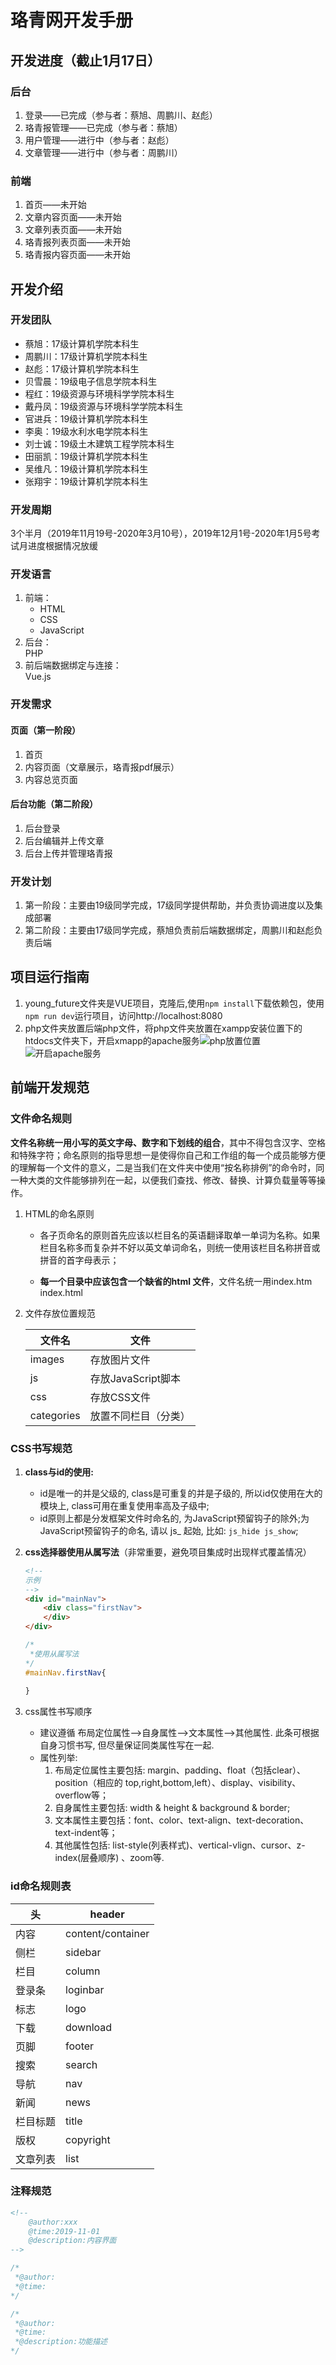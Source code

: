 # 珞青网开发手册

## 开发进度（截止1月17日）

### 后台

1. 登录——已完成（参与者：蔡旭、周鹏川、赵彪）
2. 珞青报管理——已完成（参与者：蔡旭）
3. 用户管理——进行中（参与者：赵彪）
4. 文章管理——进行中（参与者：周鹏川）

### 前端

1. 首页——未开始
2. 文章内容页面——未开始
3. 文章列表页面——未开始
4. 珞青报列表页面——未开始
5. 珞青报内容页面——未开始

## 开发介绍

### 开发团队

+ 蔡旭：17级计算机学院本科生
+ 周鹏川：17级计算机学院本科生
+ 赵彪：17级计算机学院本科生
+ 贝雪晨：19级电子信息学院本科生
+ 程红：19级资源与环境科学学院本科生
+ 戴丹凤：19级资源与环境科学学院本科生
+ 官进兵：19级计算机学院本科生
+ 李奥：19级水利水电学院本科生
+ 刘士诚：19级土木建筑工程学院本科生
+ 田丽凯：19级计算机学院本科生
+ 吴维凡：19级计算机学院本科生
+ 张翔宇：19级计算机学院本科生

### 开发周期

3个半月（2019年11月19号-2020年3月10号），2019年12月1号-2020年1月5号考试月进度根据情况放缓

### 开发语言

1. 前端：
   + HTML
   + CSS
   + JavaScript
2. 后台：<br/>PHP
3. 前后端数据绑定与连接：<br/>Vue.js

### 开发需求

#### 页面（第一阶段）

1. 首页
2. 内容页面（文章展示，珞青报pdf展示）
3. 内容总览页面

#### 后台功能（第二阶段）

1. 后台登录
2. 后台编辑并上传文章
3. 后台上传并管理珞青报

### 开发计划

1. 第一阶段：主要由19级同学完成，17级同学提供帮助，并负责协调进度以及集成部署
2. 第二阶段：主要由17级同学完成，蔡旭负责前后端数据绑定，周鹏川和赵彪负责后端

## 项目运行指南

1. young_future文件夹是VUE项目，克隆后,使用`npm install`下载依赖包，使用`npm run dev`运行项目，访问http://localhost:8080
2. php文件夹放置后端php文件，将php文件夹放置在xampp安装位置下的htdocs文件夹下，开启xmapp的apache服务![php放置位置](/screenshot/2.png)![开启apache服务](/screenshot/1.png)

## 前端开发规范

### 文件命名规则

**文件名称统一用小写的英文字母、数字和下划线的组合**，其中不得包含汉字、空格和特殊字符；命名原则的指导思想一是使得你自己和工作组的每一个成员能够方便的理解每一个文件的意义，二是当我们在文件夹中使用“按名称排例”的命令时，同一种大类的文件能够排列在一起，以便我们查找、修改、替换、计算负载量等等操作。

1. HTML的命名原则

    + 各子页命名的原则首先应该以栏目名的英语翻译取单一单词为名称。如果栏目名称多而复杂并不好以英文单词命名，则统一使用该栏目名称拼音或拼音的首字母表示；
    
    + **每一个目录中应该包含一个缺省的html 文件**，文件名统一用index.htm index.html 
    
2. 文件存放位置规范

    | 文件名     | 文件                 |
    | ---------- | -------------------- |
    | images     | 存放图片文件         |
    | js         | 存放JavaScript脚本   |
    | css        | 存放CSS文件          |
    | categories | 放置不同栏目（分类） |



### CSS书写规范

1. **class与id的使用:**

   - id是唯一的并是父级的, class是可重复的并是子级的, 所以id仅使用在大的模块上, class可用在重复使用率高及子级中;
   - id原则上都是分发框架文件时命名的, 为JavaScript预留钩子的除外;为JavaScript预留钩子的命名, 请以 js_ 起始, 比如: `js_hide js_show`;

2. **css选择器使用从属写法**（非常重要，避免项目集成时出现样式覆盖情况）

   ```html
   <!--
   示例
   -->
   <div id="mainNav">
       <div class="firstNav">
       </div>
   </div>
   ```

   ```css
   /*
    *使用从属写法
   */
   #mainNav.firstNav{
       
   }
   ```

   

3. css属性书写顺序

   + 建议遵循 布局定位属性-->自身属性-->文本属性-->其他属性. 此条可根据自身习惯书写, 但尽量保证同类属性写在一起.
   + 属性列举:
     1. 布局定位属性主要包括: margin、padding、float（包括clear）、position（相应的 top,right,bottom,left）、display、visibility、overflow等；
     2. 自身属性主要包括: width & height & background & border;
     3. 文本属性主要包括：font、color、text-align、text-decoration、text-indent等；
     4. 其他属性包括: list-style(列表样式)、vertical-vlign、cursor、z-index(层叠顺序) 、zoom等.

### id命名规则表

| 头       | header            |
| -------- | ----------------- |
| 内容     | content/container |
| 侧栏     | sidebar           |
| 栏目     | column            |
| 登录条   | loginbar          |
| 标志     | logo              |
| 下载     | download          |
| 页脚     | footer            |
| 搜索     | search            |
| 导航     | nav               |
| 新闻     | news              |
| 栏目标题 | title             |
| 版权     | copyright         |
| 文章列表 | list              |

### 注释规范

```html
<!--
	@author:xxx
	@time:2019-11-01
	@description:内容界面
-->
```

```css
/*
 *@author:
 *@time:
*/
```

```js
/*
 *@author:
 *@time:
 *@description:功能描述
*/
```

